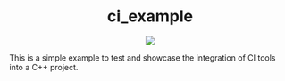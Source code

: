 <h1 align="center">ci_example</h1>

<p align="center">
<a href="https://dev.azure.com/patrickstotko/ci_example/_build/latest?definitionId=5&branchName=master" alt="Build Status">
    <img src="https://dev.azure.com/patrickstotko/ci_example/_apis/build/status/stotko.ci_example?branchName=master"/>
</a>
</p>

This is a simple example to test and showcase the integration of CI tools into a C++ project.
